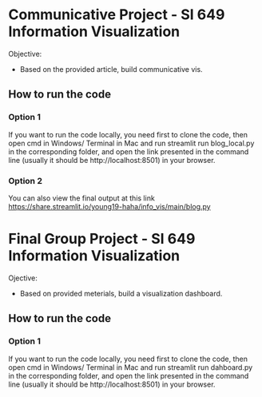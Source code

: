 # Communicative Project - SI 649 Information Visualization
Objective: 
- Based on the provided article, build communicative vis.

## How to run the code
### Option 1
If you want to run the code locally, you need first to clone the code, then open cmd in Windows/ Terminal in Mac and run streamlit run blog_local.py in the corresponding folder, and open the link presented in the command line (usually it should be http://localhost:8501) in your browser.

### Option 2
You can also view the final output at this link https://share.streamlit.io/young19-haha/info_vis/main/blog.py


# Final Group Project - SI 649 Information Visualization
Ojective:
- Based on provided meterials, build a visualization dashboard.

## How to run the code
### Option 1
If you want to run the code locally, you need first to clone the code, then open cmd in Windows/ Terminal in Mac and run streamlit run dahboard.py in the corresponding folder, and open the link presented in the command line (usually it should be http://localhost:8501) in your browser.
